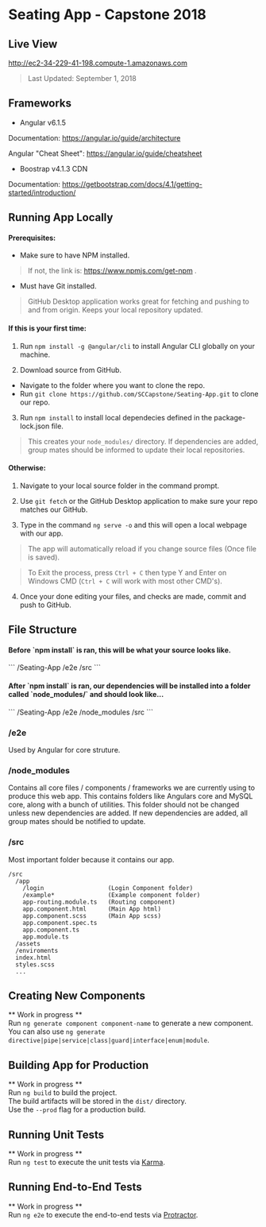 # Seating App - Capstone 2018

## Live View
http://ec2-34-229-41-198.compute-1.amazonaws.com
>Last Updated: September 1, 2018

## Frameworks
- Angular v6.1.5

Documentation: https://angular.io/guide/architecture <br />

Angular "Cheat Sheet": https://angular.io/guide/cheatsheet <br />

- Boostrap v4.1.3 CDN

Documentation: https://getbootstrap.com/docs/4.1/getting-started/introduction/

## Running App Locally
<h4>Prerequisites:</h4>

- Make sure to have NPM installed. <br />

>If not, the link is: https://www.npmjs.com/get-npm .<br />

- Must have Git installed. <br />

>GitHub Desktop application works great for fetching and pushing to and from origin.  Keeps your local repository updated. <br />

<h4>If this is your first time:</h4>

1. Run `npm install -g @angular/cli` to install Angular CLI globally on your machine. <br />

2. Download source from GitHub. <br />

- Navigate to the folder where you want to clone the repo. <br />
- Run `git clone https://github.com/SCCapstone/Seating-App.git` to clone our repo. <br />

3. Run `npm install` to install local dependecies defined in the package-lock.json file. <br />

>This creates your `node_modules/` directory.  If dependencies are added, group mates should be informed to update their local repositories. <br />

<h4>Otherwise:</h4>

1. Navigate to your local source folder in the command prompt. <br />

2. Use `git fetch` or the GitHub Desktop application to make sure your repo matches our GitHub. <br />

3. Type in the command `ng serve -o` and this will open a local webpage with our app. <br />

>The app will automatically reload if you change source files (Once file is saved). <br />

>To Exit the process, press `Ctrl + C` then type Y and Enter on Windows CMD (`Ctrl + C` will work with most other CMD's). <br />

4.  Once your done editing your files, and checks are made, commit and push to GitHub. <br />

## File Structure

<h4>Before `npm install` is ran, this will be what your source looks like. </h4>
```
/Seating-App
  /e2e
  /src
```
<h4>After `npm install` is ran, our dependencies will be installed into a folder called `node_modules/` and should look like...</h4>
```
/Seating-App
  /e2e
  /node_modules
  /src
```

<h3>/e2e</h3>

Used by Angular for core struture.

<h3>/node_modules</h3>

Contains all core files / components / frameworks we are currently using to produce this web app.  This contains folders like Angulars core and MySQL core, along with a bunch of utilities.  This folder should not be changed unless new dependencies are added.  If new dependencies are added, all group mates should be notified to update.

<h3>/src</h3>

Most important folder because it contains our app.

```
/src
  /app
    /login                  (Login Component folder)
    /example*               (Example component folder)
    app-routing.module.ts   (Routing component)
    app.component.html      (Main App html)
    app.component.scss      (Main App scss)
    app.component.spec.ts
    app.component.ts
    app.module.ts
  /assets
  /enviroments
  index.html
  styles.scss
  ...
```

## Creating New Components

** Work in progress ** <br />
Run `ng generate component component-name` to generate a new component. <br />
You can also use `ng generate directive|pipe|service|class|guard|interface|enum|module`. <br />

## Building App for Production

** Work in progress ** <br />
Run `ng build` to build the project. <br />
The build artifacts will be stored in the `dist/` directory. <br />
Use the `--prod` flag for a production build. <br />

## Running Unit Tests

** Work in progress ** <br />
Run `ng test` to execute the unit tests via [Karma](https://karma-runner.github.io).

## Running End-to-End Tests

** Work in progress ** <br />
Run `ng e2e` to execute the end-to-end tests via [Protractor](http://www.protractortest.org/).

